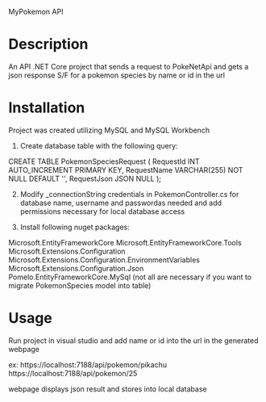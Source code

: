 MyPokemon API 

# Description
An API .NET Core project that sends a request to PokeNetApi and gets a json response
S/F for a pokemon species by name or id in the url 

# Installation
Project was created utilizing MySQL and MySQL Workbench

1) Create database table with the following query:

CREATE TABLE PokemonSpeciesRequest (
    RequestId INT AUTO_INCREMENT PRIMARY KEY,
    RequestName VARCHAR(255) NOT NULL DEFAULT '',
    RequestJson JSON NULL
);

2) Modify _connectionString credentials in PokemonController.cs for database name,
username and passwordas needed and add permissions necessary for local database access

3) Install following nuget packages:

Microsoft.EntityFrameworkCore
Microsoft.EntityFrameworkCore.Tools
Microsoft.Extensions.Configuration
Microsoft.Extensions.Configuration.EnvironmentVariables
Microsoft.Extensions.Configuration.Json
Pomelo.EntityFrameworkCore.MySql 
(not all are necessary if you want to migrate PokemonSpecies model into table)

# Usage
Run project in visual studio and add name or id into the url in the generated webpage

ex: https://localhost:7188/api/pokemon/pikachu
    https://localhost:7188/api/pokemon/25

webpage displays json result and stores into local database










